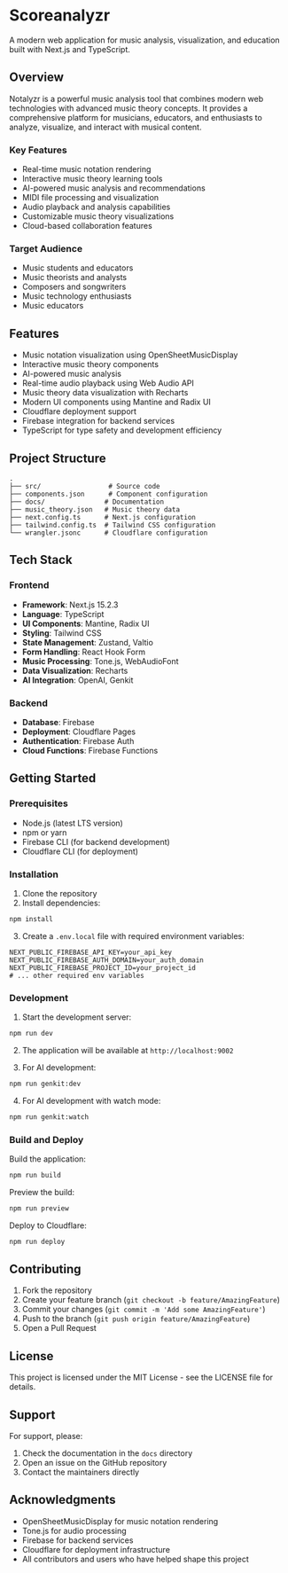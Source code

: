 # Scoreanalyzr

A modern web application for music analysis, visualization, and education built with Next.js and TypeScript.

## Overview

Notalyzr is a powerful music analysis tool that combines modern web technologies with advanced music theory concepts. It provides a comprehensive platform for musicians, educators, and enthusiasts to analyze, visualize, and interact with musical content.

### Key Features

- Real-time music notation rendering
- Interactive music theory learning tools
- AI-powered music analysis and recommendations
- MIDI file processing and visualization
- Audio playback and analysis capabilities
- Customizable music theory visualizations
- Cloud-based collaboration features

### Target Audience

- Music students and educators
- Music theorists and analysts
- Composers and songwriters
- Music technology enthusiasts
- Music educators

## Features

- Music notation visualization using OpenSheetMusicDisplay
- Interactive music theory components
- AI-powered music analysis
- Real-time audio playback using Web Audio API
- Music theory data visualization with Recharts
- Modern UI components using Mantine and Radix UI
- Cloudflare deployment support
- Firebase integration for backend services
- TypeScript for type safety and development efficiency

## Project Structure

```
.
├── src/                 # Source code
├── components.json      # Component configuration
├── docs/               # Documentation
├── music_theory.json   # Music theory data
├── next.config.ts      # Next.js configuration
├── tailwind.config.ts  # Tailwind CSS configuration
└── wrangler.jsonc      # Cloudflare configuration
```

## Tech Stack

### Frontend
- **Framework**: Next.js 15.2.3
- **Language**: TypeScript
- **UI Components**: Mantine, Radix UI
- **Styling**: Tailwind CSS
- **State Management**: Zustand, Valtio
- **Form Handling**: React Hook Form
- **Music Processing**: Tone.js, WebAudioFont
- **Data Visualization**: Recharts
- **AI Integration**: OpenAI, Genkit

### Backend
- **Database**: Firebase
- **Deployment**: Cloudflare Pages
- **Authentication**: Firebase Auth
- **Cloud Functions**: Firebase Functions

## Getting Started

### Prerequisites
- Node.js (latest LTS version)
- npm or yarn
- Firebase CLI (for backend development)
- Cloudflare CLI (for deployment)

### Installation

1. Clone the repository
2. Install dependencies:
```bash
npm install
```

3. Create a `.env.local` file with required environment variables:
```
NEXT_PUBLIC_FIREBASE_API_KEY=your_api_key
NEXT_PUBLIC_FIREBASE_AUTH_DOMAIN=your_auth_domain
NEXT_PUBLIC_FIREBASE_PROJECT_ID=your_project_id
# ... other required env variables
```

### Development

1. Start the development server:
```bash
npm run dev
```

2. The application will be available at `http://localhost:9002`

3. For AI development:
```bash
npm run genkit:dev
```

4. For AI development with watch mode:
```bash
npm run genkit:watch
```

### Build and Deploy

Build the application:
```bash
npm run build
```

Preview the build:
```bash
npm run preview
```

Deploy to Cloudflare:
```bash
npm run deploy
```

## Contributing

1. Fork the repository
2. Create your feature branch (`git checkout -b feature/AmazingFeature`)
3. Commit your changes (`git commit -m 'Add some AmazingFeature'`)
4. Push to the branch (`git push origin feature/AmazingFeature`)
5. Open a Pull Request

## License

This project is licensed under the MIT License - see the LICENSE file for details.

## Support

For support, please:

1. Check the documentation in the `docs` directory
2. Open an issue on the GitHub repository
3. Contact the maintainers directly

## Acknowledgments

- OpenSheetMusicDisplay for music notation rendering
- Tone.js for audio processing
- Firebase for backend services
- Cloudflare for deployment infrastructure
- All contributors and users who have helped shape this project
